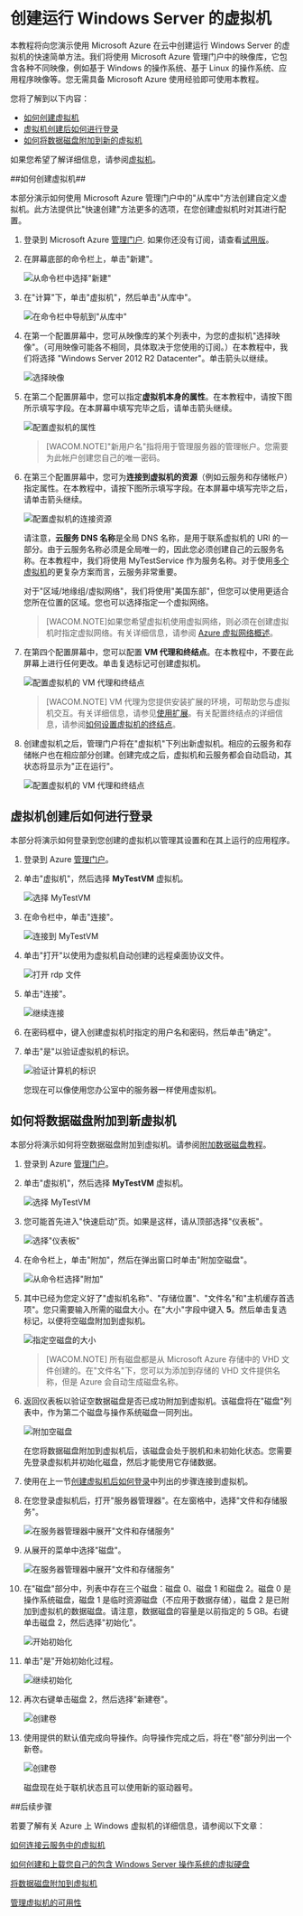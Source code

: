# 创建运行 Windows Server 的虚拟机 #

本教程将向您演示使用 Microsoft Azure 在云中创建运行 Windows Server 的虚拟机的快速简单方法。我们将使用 Microsoft Azure 管理门户中的映像库，它包含各种不同映像，例如基于 Windows 的操作系统、基于 Linux 的操作系统、应用程序映像等。您无需具备 Microsoft Azure 使用经验即可使用本教程。 

您将了解到以下内容：

- [如何创建虚拟机](#createvirtualmachine)
- [虚拟机创建后如何进行登录](#logon)
- [如何将数据磁盘附加到新的虚拟机](#attachdisk)

如果您希望了解详细信息，请参阅[虚拟机](http://go.microsoft.com/fwlink/p/?LinkID=271224)。


##<a id="createvirtualmachine"></a>如何创建虚拟机##

本部分演示如何使用 Microsoft Azure 管理门户中的"从库中"方法创建自定义虚拟机。此方法提供比"快速创建"方法更多的选项，在您创建虚拟机时对其进行配置。


1. 登录到 Microsoft Azure [管理门户](http://manage.windowsazure.cn). 如果你还没有订阅，请查看[试用版](/pricing/free-trial)。

2. 在屏幕底部的命令栏上，单击"新建"。

	![从命令栏中选择"新建"](./media/CreateVirtualMachineWindowsTutorial/commandbarnew.png)

3. 在"计算"下，单击"虚拟机"，然后单击"从库中"。

	![在命令栏中导航到"从库中"](./media/CreateVirtualMachineWindowsTutorial/fromgallery.png)
	
4. 在第一个配置屏幕中，您可从映像库的某个列表中，为您的虚拟机"选择映像"。（可用映像可能各不相同，具体取决于您使用的订阅。）在本教程中，我们将选择 "Windows Server 2012 R2 Datacenter"。单击箭头以继续。

	![选择映像](./media/CreateVirtualMachineWindowsTutorial/chooseimage.png)

5. 在第二个配置屏幕中，您可以指定**虚拟机本身的属性**。在本教程中，请按下图所示填写字段。在本屏幕中填写完毕之后，请单击箭头继续。

	![配置虚拟机的属性](./media/CreateVirtualMachineWindowsTutorial/vmconfiguration.png)

	>[WACOM.NOTE]"新用户名"指将用于管理服务器的管理帐户。您需要为此帐户创建您自己的唯一密码。

6. 在第三个配置屏幕中，您可为**连接到虚拟机的资源**（例如云服务和存储帐户）指定属性。在本教程中，请按下图所示填写字段。在本屏幕中填写完毕之后，请单击箭头继续。 

	![配置虚拟机的连接资源](./media/CreateVirtualMachineWindowsTutorial/resourceconfiguration.png)

	请注意，**云服务 DNS 名称**是全局 DNS 名称，是用于联系虚拟机的 URI 的一部分。由于云服务名称必须是全局唯一的，因此您必须创建自己的云服务名称。在本教程中，我们将使用 MyTestService 作为服务名称。对于使用[多个虚拟机](http://azure.microsoft.com/zh-cn/documentation/articles/cloud-services-connect-virtual-machine)的更复杂方案而言，云服务非常重要。
 
	对于"区域/地缘组/虚拟网络"，我们将使用"美国东部"，但您可以使用更适合您所在位置的区域。您也可以选择指定一个虚拟网络。
 
	>[WACOM.NOTE]如果您希望虚拟机使用虚拟网络，则必须在创建虚拟机时指定虚拟网络。有关详细信息，请参阅 [Azure 虚拟网络概述](http://go.microsoft.com/fwlink/p/?LinkID=294063)。

7. 在第四个配置屏幕中，您可以配置 **VM 代理和终结点**。在本教程中，不要在此屏幕上进行任何更改。单击复选标记可创建虚拟机。


	![配置虚拟机的 VM 代理和终结点](./media/CreateVirtualMachineWindowsTutorial/endpointconfiguration.png)

	>[WACOM.NOTE] VM 代理为您提供安装扩展的环境，可帮助您与虚拟机交互。有关详细信息，请参见[使用扩展](http://msdn.microsoft.com/zh-cn/library/dn606311.aspx)。有关配置终结点的详细信息，请参阅[如何设置虚拟机的终结点](http://azure.microsoft.com/zh-cn/documentation/articles/virtual-machines-set-up-endpoints)。
    
8. 创建虚拟机之后，管理门户将在"虚拟机"下列出新虚拟机。相应的云服务和存储帐户也在相应部分创建。创建完成之后，虚拟机和云服务都会自动启动，其状态将显示为"正在运行"。 

	![配置虚拟机的 VM 代理和终结点](./media/CreateVirtualMachineWindowsTutorial/vmcreated.png)

## <a id="logon"> </a>虚拟机创建后如何进行登录 ##

本部分将演示如何登录到您创建的虚拟机以管理其设置和在其上运行的应用程序。

1. 登录到 Azure [管理门户](http://manage.windowsazure.cn)。

2. 单击"虚拟机"，然后选择 **MyTestVM** 虚拟机。

	![选择 MyTestVM](./media/CreateVirtualMachineWindowsTutorial/selectvm.png)

3. 在命令栏中，单击"连接"。

	![连接到 MyTestVM](./media/CreateVirtualMachineWindowsTutorial/commandbarconnect.png)
	
4. 单击"打开"以使用为虚拟机自动创建的远程桌面协议文件。

	![打开 rdp 文件](./media/CreateVirtualMachineWindowsTutorial/openrdp.png)
	
5. 单击"连接"。

	![继续连接](./media/CreateVirtualMachineWindowsTutorial/connectrdc.png)

6. 在密码框中，键入创建虚拟机时指定的用户名和密码，然后单击"确定"。

7. 单击"是"以验证虚拟机的标识。

	![验证计算机的标识](./media/CreateVirtualMachineWindowsTutorial/certificate.png)

	您现在可以像使用您办公室中的服务器一样使用虚拟机。

## <a id="attachdisk"> </a>如何将数据磁盘附加到新虚拟机 ##

本部分将演示如何将空数据磁盘附加到虚拟机。请参阅[附加数据磁盘教程](http://azure.microsoft.com/zh-cn/documentation/articles/storage-windows-attach-disk)。

1. 登录到 Azure [管理门户](http://manage.windowsazure.cn)。

2. 单击"虚拟机"，然后选择 **MyTestVM** 虚拟机。

	![选择 MyTestVM](./media/CreateVirtualMachineWindowsTutorial/selectvm.png)
	
3. 您可能首先进入"快速启动"页。如果是这样，请从顶部选择"仪表板"。

	![选择"仪表板"](./media/CreateVirtualMachineWindowsTutorial/dashboard.png)

4. 在命令栏上，单击"附加"，然后在弹出窗口时单击"附加空磁盘"。

	![从命令栏选择"附加"](./media/CreateVirtualMachineWindowsTutorial/commandbarattach.png)	

5. 其中已经为您定义好了"虚拟机名称"、"存储位置"、"文件名"和"主机缓存首选项"。您只需要输入所需的磁盘大小。在"大小"字段中键入 **5**。然后单击复选标记，以便将空磁盘附加到虚拟机。

	![指定空磁盘的大小](./media/CreateVirtualMachineWindowsTutorial/emptydisksize.png)	
	
	>[WACOM.NOTE] 所有磁盘都是从 Microsoft Azure 存储中的 VHD 文件创建的。在"文件名"下，您可以为添加到存储的 VHD 文件提供名称，但是 Azure 会自动生成磁盘名称。

6. 返回仪表板以验证空数据磁盘是否已成功附加到虚拟机。该磁盘将在"磁盘"列表中，作为第二个磁盘与操作系统磁盘一同列出。

	![附加空磁盘](./media/CreateVirtualMachineWindowsTutorial/disklistwithdatadisk.png)

	在您将数据磁盘附加到虚拟机后，该磁盘会处于脱机和未初始化状态。您需要先登录虚拟机并初始化磁盘，然后才能使用它存储数据。

7. 使用在上一节[创建虚拟机后如何登录](#logon)中列出的步骤连接到虚拟机。

8. 在您登录虚拟机后，打开"服务器管理器"。在左窗格中，选择"文件和存储服务"。

	![在服务器管理器中展开"文件和存储服务"](./media/CreateVirtualMachineWindowsTutorial/fileandstorageservices.png)

9. 从展开的菜单中选择"磁盘"。

	![在服务器管理器中展开"文件和存储服务"](./media/CreateVirtualMachineWindowsTutorial/selectdisks.png)	
	
10. 在"磁盘"部分中，列表中存在三个磁盘：磁盘 0、磁盘 1 和磁盘 2。磁盘 0 是操作系统磁盘，磁盘 1 是临时资源磁盘（不应用于数据存储），磁盘 2 是已附加到虚拟机的数据磁盘。请注意，数据磁盘的容量是以前指定的 5 GB。右键单击磁盘 2，然后选择"初始化"。

	![开始初始化](./media/CreateVirtualMachineWindowsTutorial/initializedisk.png)

11. 单击"是"开始初始化过程。

	![继续初始化](./media/CreateVirtualMachineWindowsTutorial/yesinitialize.png)

12. 再次右键单击磁盘 2，然后选择"新建卷"。 

	![创建卷](./media/CreateVirtualMachineWindowsTutorial/initializediskvolume.png)

13. 使用提供的默认值完成向导操作。向导操作完成之后，将在"卷"部分列出一个新卷。 

	![创建卷](./media/CreateVirtualMachineWindowsTutorial/newvolumecreated.png)

	磁盘现在处于联机状态且可以使用新的驱动器号。 
	
##后续步骤 

若要了解有关 Azure 上 Windows 虚拟机的详细信息，请参阅以下文章：

[如何连接云服务中的虚拟机](http://azure.microsoft.com/zh-cn/documentation/articles/cloud-services-connect-virtual-machine)

[如何创建和上载您自己的包含 Windows Server 操作系统的虚拟硬盘](http://azure.microsoft.com/zh-cn/documentation/articles/virtual-machines-create-upload-vhd-windows-server)

[将数据磁盘附加到虚拟机](http://azure.microsoft.com/zh-cn/documentation/articles/storage-windows-attach-disk)

[管理虚拟机的可用性](http://azure.microsoft.com/zh-cn/documentation/articles/virtual-machines-manage-availability)

[有关 Azure 中的虚拟机]: #virtualmachine
[如何创建虚拟机]: #custommachine
[虚拟机创建后如何进行登录]: #logon
[如何将数据磁盘附加到新的虚拟机]: #attachdisk
[如何设置与虚拟机的通信]: #endpoints


<!--HONumber=41-->
